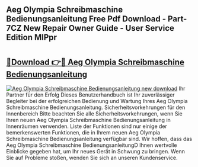 ## Aeg Olympia Schreibmaschine Bedienungsanleitung Free Pdf Download - Part-7CZ New Repair Owner Guide - User Service Edition MlPpr

# <h2><a href="http://df2h4e.blite.top/?on=Aeg+Olympia+Schreibmaschine+Bedienungsanleitung">🔗Download 👉🔴 Aeg Olympia Schreibmaschine Bedienungsanleitung</a></h2>

[![Aeg Olympia Schreibmaschine Bedienungsanleitung new download](https://i.imgur.com/lujVjoI.png)](http://df2h4e.blite.top/?on=Aeg+Olympia+Schreibmaschine+Bedienungsanleitung)
Ihr Partner für den Erfolg Dieses Benutzerhandbuch ist Ihr zuverlässiger Begleiter bei der erfolgreichen Bedienung und Wartung Ihres Aeg Olympia Schreibmaschine Bedienungsanleitung. Sicherheitsvorkehrungen für den Innenbereich Bitte beachten Sie alle Sicherheitsvorkehrungen, wenn Sie Ihren neuen Aeg Olympia Schreibmaschine Bedienungsanleitung in Innenräumen verwenden. Liste der Funktionen sind nur einige der bemerkenswerten Funktionen, die in Ihrem neuen Aeg Olympia Schreibmaschine Bedienungsanleitung verfügbar sind. Wir hoffen, dass das Aeg Olympia Schreibmaschine BedienungsanleitungD Ihnen wertvolle Einblicke gegeben hat, um Ihr neues Gerät in Schwung zu bringen. Wenn Sie auf Probleme stoßen, wenden Sie sich an unseren Kundenservice.
